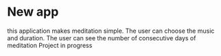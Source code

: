 # New app

this application makes meditation simple.
The user can choose the music and duration.
The user can see the number of consecutive days of meditation
Project in progress